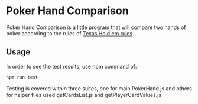 # **Poker Hand Comparison**

Poker Hand Comparison is a little program that will compare two hands of poker according to the rules of [Texas Hold'em rules](https://en.wikipedia.org/wiki/Texas_hold_%27em#Hand_values).

## Usage
In order to see the test results, use npm command of:

```bash
npm run test
```

Testing is covered within three suites, one for main PokerHand.js and others for helper files used getCardsList.js and getPlayerCardValues.js 
